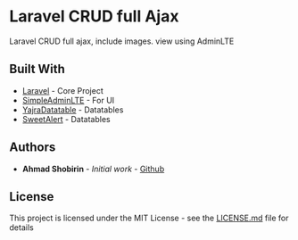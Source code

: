 # Laravel CRUD full Ajax

Laravel CRUD full ajax, include images. view using AdminLTE

## Built With

* [Laravel](https://github.com/laravel/laravel) - Core Project
* [SimpleAdminLTE](https://github.com/Softsed/SimpleAdminLTE) - For UI
* [YajraDatatable](https://github.com/yajra/laravel-datatables) - Datatables
* [SweetAlert](https://github.com/t4t5/sweetalert) - Datatables

## Authors

* **Ahmad Shobirin** - *Initial work* - [Github](https://github.com/ahmadshobirin)

<!-- See also the list of [contributors](https://github.com/your/project/contributors) who participated in this project. -->

## License

This project is licensed under the MIT License - see the [LICENSE.md](LICENSE.md) file for details